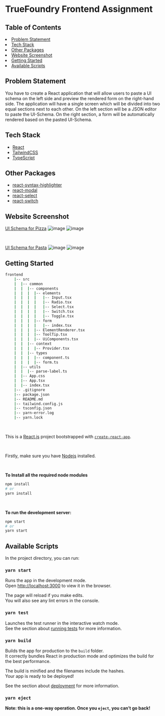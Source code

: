 # TrueFoundry Frontend Assignment

## Table of Contents

</li>
<li><a  href="#problem-statement">Problem Statement</a>
</li>
<li><a  href="#tech-stack">Tech Stack</a></li>
<li><a  href="#other-packages">Other Packages</a></li>
<li><a  href="#website-screenshot">Website Screenshot</a></li>
<li><a  href="#getting-started">Getting Started</a>
<li><a  href="#available-scripts">Available Scripts</a>

## Problem Statement

You have to create a React application that will allow users to paste a UI schema on the left side and preview the rendered form on the right-hand side. The application will have a single screen which will be divided into two equal sections next to each other. On the left section will be a JSON editor to paste the UI-Schema. On the right section, a form will be automatically rendered based on the pasted UI-Schema.

## Tech Stack

- [React](https://react.dev/)
- [TailwindCSS](https://tailwindcss.com/)
- [TypeScript](https://www.typescriptlang.org/)

## Other Packages

- [react-syntax-highlighter](https://www.npmjs.com/package/react-syntax-highlighter)
- [react-modal](https://www.npmjs.com/package/react-model)
- [react-select](https://www.npmjs.com/package/react-select)
- [react-switch](https://www.npmjs.com/package/react-switch)

## Website Screenshot

[UI Schema for Pizza](https://drive.google.com/file/d/1RUU_ueF9BbQRLReuX88w8PWe2jsz3Z3C/view)
![image](https://user-images.githubusercontent.com/91727830/233930504-ecbc1581-3050-4c36-90de-0f8f5037b80d.png)
![image](https://user-images.githubusercontent.com/91727830/233930585-d513c9c7-e1b7-430a-9cea-04e733b6af96.png)

<br />

[UI Schema for Pasta](https://drive.google.com/file/d/19_E6dSDUbiDR31wNSSvUARHxh1HeT6L4/view)
![image](https://user-images.githubusercontent.com/91727830/233930166-d2d2a9d9-b7f3-4d81-99a1-d4f6e1ed5119.png)
![image](https://user-images.githubusercontent.com/91727830/233930264-4fab36f4-67c8-41bf-851b-bd3e12aaf9e6.png)

## Getting Started

```bash
frontend
    |-- src
    |  |-- common
    |  |  |-- components
    |  |  |  |-- elements
    |  |  |  |   |-- Input.tsx
    |  |  |  |   |-- Radio.tsx
    |  |  |  |   |-- Select.tsx
    |  |  |  |   |-- Switch.tsx
    |  |  |  |   |-- Toggle.tsx
    |  |  |  |-- form
    |  |  |  |   |-- index.tsx
    |  |  |  |-- ElementRenderer.tsx
    |  |  |  |-- ToolTip.tsx
    |  |  |  |-- UiComponents.tsx
    |  |  |-- context
    |  |  |  |-- Provider.tsx
    |  |  |-- types
    |  |  |  |-- component.ts
    |  |  |  |-- form.ts
    |  |-- utils
    |  |  |-- parse-label.ts
    |  |-- App.css
    |  |-- App.tsx
    |  |-- index.tsx
    |-- .gitignore
    |-- package.json
    |-- README.md
    |-- tailwind.config.js
    |-- tsconfig.json
    |-- yarn-error.log
    |-- yarn.lock
```

<br />

This is a [React.js](https://react.dev/) project bootstrapped with [`create-react-app`](https://github.com/facebook/create-react-app).

<br />

Firstly, make sure you have [Nodejs](https://nodejs.org/en) installed.

<br />

**To Install all the required node modules**

```bash
npm install
# or
yarn install
```

<br />

**To run the development server:**

```bash
npm start
# or
yarn start
```

## Available Scripts

In the project directory, you can run:

### `yarn start`

Runs the app in the development mode.\
Open [http://localhost:3000](http://localhost:3000) to view it in the browser.

The page will reload if you make edits.\
You will also see any lint errors in the console.

### `yarn test`

Launches the test runner in the interactive watch mode.\
See the section about [running tests](https://facebook.github.io/create-react-app/docs/running-tests) for more information.

### `yarn build`

Builds the app for production to the `build` folder.\
It correctly bundles React in production mode and optimizes the build for the best performance.

The build is minified and the filenames include the hashes.\
Your app is ready to be deployed!

See the section about [deployment](https://facebook.github.io/create-react-app/docs/deployment) for more information.

### `yarn eject`

**Note: this is a one-way operation. Once you `eject`, you can’t go back!**
